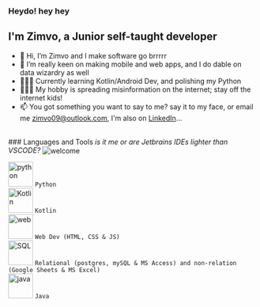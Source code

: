 ### Heydo! hey hey

## I'm Zimvo, a Junior self-taught developer
- 👋 Hi, I’m Zimvo and I make software go brrrrr
- 👀 I’m really keen on making mobile and web apps, and I do dable on data wizardry as well
- 👨🏽‍💻️ Currently learning Kotlin/Android Dev, and polishing my Python
- 🤷🏽‍♂️️ My hobby is spreading misinformation on the internet; stay off the internet kids!
- 📫 You got something you want to say to me? say it to my face, or email me zimvo09@outlook.com, I'm also on [LinkedIn](https://www.linkedin.com/in/zimvo-matwa-703955176/)...
<br/>
### Languages and Tools
<i>is it me or are Jetbrains IDEs lighter than VSCODE?</i>
<img align="center" alt="welcome" src="https://eudaimonia-dev.github.io/expectations.jpg"/>

<img alt="python" src="https://www.cvitnigeria.com/wp-content/uploads/2017/08/newpythonlogo.png" width="50rem"/> ```Python```
<br/>
<img alt="Kotlin" width="50rem" src="https://miro.medium.com/max/1100/1*YQgmKR1B9Pf58frRdGqMyA.jpeg"/> ```Kotlin```
<br/>
<img alt="web" src="https://res.cloudinary.com/practicaldev/image/fetch/s--1Udov0n---/c_imagga_scale,f_auto,fl_progressive,h_900,q_auto,w_1600/https://dev-to-uploads.s3.amazonaws.com/i/d9taiqwp0968js9hcn5u.png" width="50rem" /> ```Web Dev (HTML, CSS & JS)```
<br/>
<img alt="SQL" src="https://bs-uploads.toptal.io/blackfish-uploads/blog/post/seo/og_image_file/og_image/15493/0712-Bad_Practices_in_Database_Design_-_Are_You_Making_These_Mistakes_Dan_Social-754bc73011e057dc76e55a44a954e0c3.png" width="50rem"/> ```Relational (postgres, mySQL & MS Access) and non-relation (Google Sheets & MS Excel)```
<br/>
<img alt="java" src="https://miro.medium.com/max/8642/1*iIXOmGDzrtTJmdwbn7cGMw.png" width="50rem"> ```Java```

<!---
ZimvoMatwa/ZimvoMatwa is a ✨ special ✨ repository because its `README.md` (this file) appears on your GitHub profile.
You can click the Preview link to take a look at your changes.
--->
